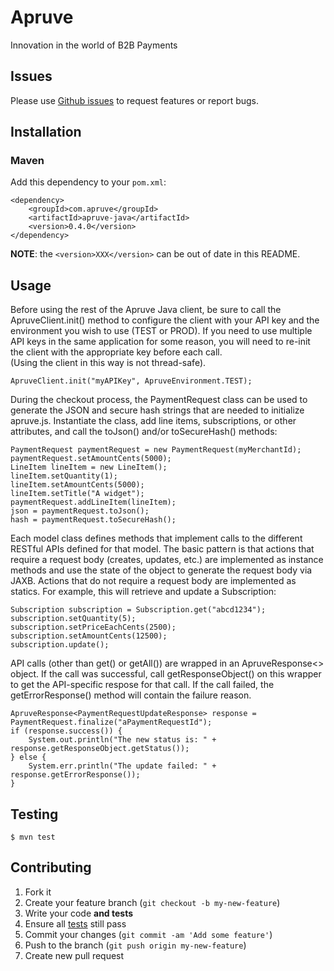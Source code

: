 # Apruve

Innovation in the world of B2B Payments

## Issues

Please use [Github issues](https://github.com/apruve/apruve-java/issues) to request features or report bugs.

## Installation

### Maven

Add this dependency to your `pom.xml`:

    <dependency>
	    <groupId>com.apruve</groupId>
	    <artifactId>apruve-java</artifactId>
	    <version>0.4.0</version>
    </dependency>

**NOTE**: the `<version>XXX</version>` can be out of date in this README.

## Usage

Before using the rest of the Apruve Java client, be sure to call the ApruveClient.init() method to configure the client with 
your API key and the environment you wish to use (TEST or PROD).  If you need to use multiple API keys in the same application
 for some reason, you will need to re-init the client with the appropriate key before each call.  
(Using the client in this way is not thread-safe).

	ApruveClient.init("myAPIKey", ApruveEnvironment.TEST);

During the checkout process, the PaymentRequest class can be used to generate the JSON and secure hash strings that are needed to
initialize apruve.js.  Instantiate the class, add line items, subscriptions, or other attributes, and call the toJson() and/or
toSecureHash() methods:

	PaymentRequest paymentRequest = new PaymentRequest(myMerchantId);
	paymentRequest.setAmountCents(5000);
	LineItem lineItem = new LineItem();
	lineItem.setQuantity(1);
	lineItem.setAmountCents(5000);
	lineItem.setTitle("A widget");
	paymentRequest.addLineItem(lineItem);
	json = paymentRequest.toJson();
	hash = paymentRequest.toSecureHash();

Each model class defines methods that implement calls to the different RESTful APIs defined for that model.  The basic pattern is that 
actions that require a request body (creates, updates, etc.) are implemented as instance methods and use the state of the object
to generate the request body via JAXB.  Actions that do not require a request body are implemented as statics.  For example, 
this will retrieve and update a Subscription:

	Subscription subscription = Subscription.get("abcd1234");
	subscription.setQuantity(5);
	subscription.setPriceEachCents(2500);
	subscription.setAmountCents(12500);
	subscription.update();

API calls (other than get() or getAll()) are wrapped in an ApruveResponse<> object.  If the call was successful, call getResponseObject()
on this wrapper to get the API-specific respose for that call.  If the call failed, the getErrorResponse() method will contain the failure
reason.

	ApruveResponse<PaymentRequestUpdateResponse> response = PaymentRequest.finalize("aPaymentRequestId");
	if (response.success()) {
		System.out.println("The new status is: " + response.getResponseObject.getStatus());
	} else {
		System.err.println("The update failed: " + response.getErrorResponse());
	}

## Testing

    $ mvn test

## Contributing

1. Fork it
2. Create your feature branch (`git checkout -b my-new-feature`)
3. Write your code **and tests**
4. Ensure all [tests](#testing) still pass
5. Commit your changes (`git commit -am 'Add some feature'`)
6. Push to the branch (`git push origin my-new-feature`)
7. Create new pull request


